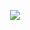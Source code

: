<p align="center">
<a href="https://cardme.jp/" target="_blank"><img src="https://cardme.jp/get/?name=Google&key=88913de27c09cca3acbafebd3b09b43036a1983b85653a016aa5f59b6ac3337e" /></a>
</p>

